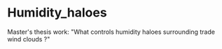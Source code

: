 # Humidity_haloes
Master's thesis work: "What controls humidity haloes surrounding trade wind clouds ?"
